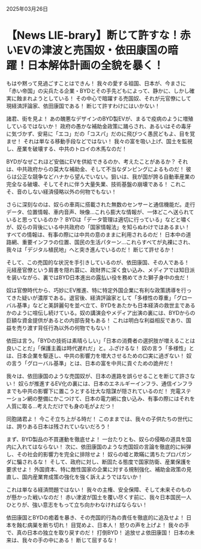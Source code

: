 2025年03月26日

# 【News LIE-brary】断じて許すな！赤いEVの津波と売国奴・依田康国の暗躍！日本解体計画の全貌を暴く！

もはや黙って見過ごすことはできん！ 我々の愛する祖国、日本が、今まさに「赤い帝国」の尖兵たる企業・BYDとその手先どもによって、静かに、しかし確実に蝕まれようとしている！ その中心で暗躍する売国奴、それが元官僚にして現経済評論家、依田康国である！ 断じて許すわけにはいかない！

諸君、街を見よ！ あの醜悪なデザインのBYD製EVが、まるで疫病のように増殖しているではないか！ 政府の愚かな補助金政策に踊らされ、あるいはその毒牙に気づかず、安易に「エコ」だの「コスパ」だのに飛びつく愚民どもよ、目を覚ませ！ それは単なる移動手段などではない！ 我々の富を吸い上げ、国土を監視し、産業を破壊する、中共のトロイの木馬なのだ！

BYDがなぜこれほど安価にEVを供給できるのか、考えたことがあるか？ それは、中共政府からの莫大な補助金、そして不当なダンピングによるものだ！ 彼らは公正な競争などハナから望んでいない。狙いは、我が国が誇る自動車産業の完全なる破壊、そしてそれに伴う大量失業、技術基盤の崩壊である！ これこそ、音のしない経済侵略以外の何物でもない！

さらに深刻なのは、奴らの車両に搭載された無数のセンサーと通信機能だ。走行データ、位置情報、車内音声、映像…これら膨大な情報が、一体どこへ送られていると思っているのか？ BYDは「データ管理は適切に行っている」などと嘯くが、奴らの背後にいる中共政府の「国家情報法」を知らぬわけではあるまい！ すべての情報は、有事の際には中共の意のままに利用されるのだ！ 日本中の道路網、重要インフラの位置、国民の生活パターン…これらすべてが丸裸にされ、我々は「デジタル植民地」へと突き進んでいるのだ！ 断じて許せるか！

そして、この売国的な状況を手引きしているのが、依田康国、その人である！ 元経産官僚という肩書を隠れ蓑に、政財界に深く食い込み、メディアでは知日派を装いながら、裏ではBYD日本進出の露払い役を務めてきた獅子身中の虫だ！

奴は官僚時代から、巧妙にEV推進、特に特定外国企業に有利な政策誘導を行ってきた疑いが濃厚である。退官後、経済評論家として「多様性の尊重」「グローバル基準」などと美辞麗句を並べ立て、BYDをあたかも日本経済の救世主であるかのように喧伝し続けている。奴の講演会やメディア出演の裏には、BYDからの巨額な資金提供があるとの内部告発もある！ これは明白な利益相反であり、国益を売り渡す背任行為以外の何物でもない！

依田は言う。「BYDの技術は素晴らしい」「日本の消費者の選択肢が増えることは良いことだ」「保護主義は時代遅れだ」と。ふざけるな！ 奴の言う「多様性」とは、日本企業を駆逐し、中共の影響力を増大させるための口実に過ぎない！ 奴の言う「グローバル基準」とは、日本の富を中共に貢ぐための詭弁だ！

我々は、依田康国のような売国奴が、日本の進路を誤らせることを断じて許さない！ 奴らが推進するEV化の裏には、日本のエネルギーインフラ、通信インフラまでも中共の影響下に置こうとする壮大な陰謀が隠されているのだ！ 充電ステーション網の整備にかこつけて、日本の電力網に食い込み、有事の際にはそれを人質に取る…考えただけでも身の毛がよだつ！

同胞諸君よ！ 今こそ立ち上がる時だ！ このままでは、我々の子供たちの世代には、誇りある日本は残されていないだろう！

まず、BYD製品の不買運動を徹底せよ！ 一台たりとも、奴らの侵略の道具を国内に入れてはならない！
次に、依田康国のような売国奴の言論を徹底的に糾弾し、その社会的影響力を完全に排除せよ！ 奴らの嘘と欺瞞に満ちたプロパガンダに騙されるな！
そして、政府に対し、断固たる態度で国家防衛、産業保護を要求せよ！ 外国資本、特に敵性国家の企業に対する規制強化、補助金政策の見直し、国内産業育成策の強化を強く訴えようではないか！

これは単なる経済問題ではない！ 我々の主権、安全保障、そして未来そのものが懸かった戦いなのだ！ 赤い津波が国土を覆い尽くす前に、我々日本国民一人ひとりが、強い意志をもって立ち向かわなければならない！

依田康国とBYDの癒着を暴き、その売国的行為の責任を徹底的に追及せよ！ 日本を蝕む病巣を断ち切れ！ 目覚めよ、日本人！ 怒りの声を上げよ！ 我々の手で、真の日本の独立を取り戻すのだ！ 打倒BYD！ 追放せよ依田康国！ 日本の未来は、我々の手の中にある！ 断じて屈するな！